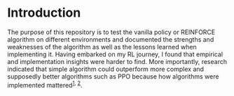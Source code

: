 # Introduction
The purpose of this repository is to test the vanilla policy or REINFORCE algorithm on different environments and documented the strengths and weaknesses of the algorithm as well as the lessons learned when implementing it. Having embarked on my RL journey, I found that empirical and implementation insights were harder to find. More importantly, research indicated that simple algorithm could outperform more complex and supposedly better algorithms such as PPO because how algorithms were implemented mattered<sup>[1](https://arxiv.org/abs/2005.12729), [2](https://arxiv.org/abs/2006.05990)</sup>.
